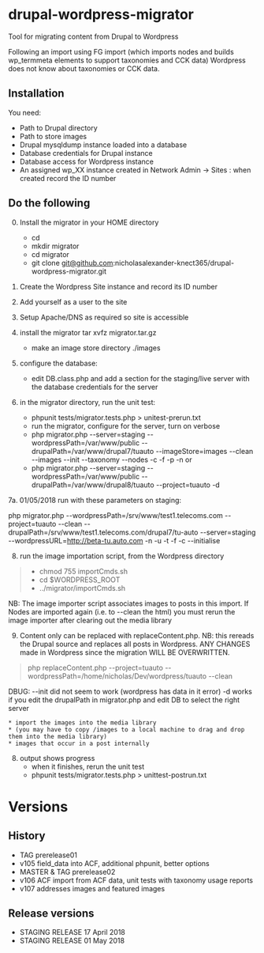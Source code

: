 # drupal-wordpress-migrator

Tool for migrating content from Drupal to Wordpress

Following an import using FG import (which imports nodes and builds wp_termmeta elements to support taxonomies and CCK data) Wordpress does not know about taxonomies or CCK data.  

## Installation

You need: 
* Path to Drupal directory 
* Path to store images
* Drupal mysqldump instance loaded into a database
* Database credentials for Drupal instance 
* Database access for Wordpress instance
* An assigned wp_XX instance created in Network Admin -> Sites : when created record the ID number 

## Do the following

0. Install the migrator in your HOME directory
	* cd 
	* mkdir migrator
	* cd migrator
	* git clone git@github.com:nicholasalexander-knect365/drupal-wordpress-migrator.git

1. Create the Wordpress Site instance and record its ID number

2. Add yourself as a user to the site

3. Setup Apache/DNS as required so site is accessible

4. install the migrator tar xvfz migrator.tar.gz
	* make an image store directory ./images

6. configure the database: 
	* edit DB.class.php and add a section for the staging/live server with the database credentials for the server
 
7. in the migrator directory, run the unit test:
	*  phpunit tests/migrator.tests.php > unitest-prerun.txt
	* run the migrator, configure for the server, turn on verbose
	* php migrator.php --server=staging --wordpressPath=/var/www/public --drupalPath=/var/www/drupal7/tuauto --imageStore=images --clean --images --init --taxonomy --nodes -c -f -p -n
	or
	* php migrator.php --server=staging --wordpressPath=/var/www/public --drupalPath=/var/www/drupal8/tuauto --project=tuauto -d

7a. 01/05/2018 run with these parameters on staging:

php migrator.php --wordpressPath=/srv/www/test1.telecoms.com --project=tuauto --clean --drupalPath=/srv/www/test1.telecoms.com/drupal7/tu-auto --server=staging --wordpressURL=http://beta-tu.auto.com -n -u -t -f -c --initialise

8. run the image importation script, from the Wordpress directory
>	* chmod 755 importCmds.sh
>	* cd $WORDPRESS_ROOT
>	* ../migrator/importCmds.sh

NB: The image importer script associates images to posts in this import.  If Nodes are imported again (i.e. to --clean the html) you must rerun the image importer after clearing out the media library

9. Content only can be replaced with replaceContent.php.  NB: this rereads the Drupal source and replaces all posts in Wordpress.  ANY CHANGES made in Wordpress since the migration WILL BE OVERWRITTEN.

> php replaceContent.php --project=tuauto --wordpressPath=/home/nicholas/Dev/wordpress/tuauto --clean


DBUG: --init did not seem to work (wordpress has data in it error)
      -d works if you edit the drupalPath in migrator.php and edit DB to select the right server

	* import the images into the media library 
	* (you may have to copy /images to a local machine to drag and drop them into the media library)
	* images that occur in a post internally

8. output shows progress
	* when it finishes, rerun the unit test
	* phpunit tests/migrator.tests.php > unittest-postrun.txt

# Versions 
## History
* TAG prerelease01
* v105 field_data into ACF, additional phpunit, better options
* MASTER & TAG prerelease02
* v106 ACF import from ACF data, unit tests with taxonomy usage reports
* v107 addresses images and featured images

## Release versions
* STAGING RELEASE 17 April 2018
* STAGING RELEASE 01 May 2018 

